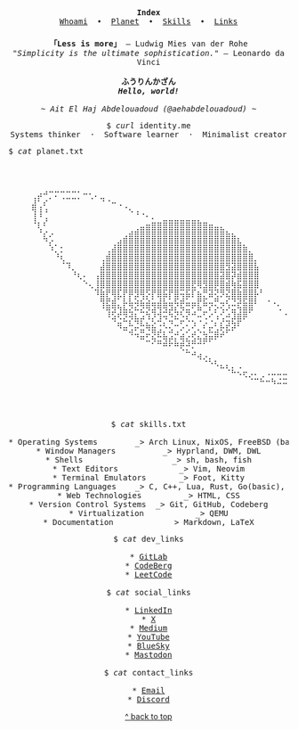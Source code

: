<!-- Top anchor for back to top links -->
<div id="top"></div>

<!-- Navigation Index -->
<p align="center">
  <samp>
    <strong>Index</strong><br>
    <a href="#whoami">Whoami</a> &nbsp;•&nbsp;
    <a href="#planet">Planet</a> &nbsp;•&nbsp;
    <a href="#skills">Skills</a> &nbsp;•&nbsp;
    <a href="#links--profiles">Links</a>
  </samp>
</p>

<!-- Inspirational quotes and personal greeting -->
<p align="center" style="margin-top: 1.5em;">
  <samp>
    <strong>「Less is more」</strong> — Ludwig Mies van der Rohe<br>
    <em>"Simplicity is the ultimate sophistication."</em> — Leonardo da Vinci<br><br>
    <strong>ふうりんかざん</strong><br>
    <em><strong>Hello, world!</strong></em><br><br>
    <em>~ Ait El Haj Abdelouadoud (@aehabdelouadoud) ~</em>
  </samp>
</p>

<!-- Whoami section -->
<pre align="center" id="whoami">
$ <i>curl</i> identity.me
Systems thinker  ·  Software learner  ·  Minimalist creator
</pre>

<!-- Planet ASCII art -->
<pre>
$ <i>cat</i> planet.txt
  <p align="center" id="planet">⠀

⠀⠀⠀⠀⢀⡴⠚⡉⠍⢉⣉⣉⡁⠒⢂⠄⣀⠀⠀⠀⠀⠀⠀⠀⠀⠀⠀⠀⠀⠀⠀⠀⠀⠀⠀⠀⠀⠀⠀⠀⠀⠀⠀⠀⠀⠀⠀⠀⠀⠀⠀⠀⠀⠀⠀⠀⠀⠀
⠀⠀⠀⠀⣼⢁⠎⠀⠀⠀⠀⠀⠀⠀⠀⠀⠈⠈⠒⠠⢀⠀⠀⠀⠀⠀⠀⠀⠀⠀⠀⠀⠀⠀⠀⠀⠀⠀⠀⠀⠀⠀⠀⠀⠀⠀⠀⠀⠀⠀⠀⠀⠀⠀⠀⠀⠀⠀
⠀⠀⠀⠀⢹⢸⠘⠀⠀⠀⠀⠀⠀⠀⠀⠀⠀⠀⠀⠀⠀⠑⠰⠠⡀⠀⠀⠀⠀⠀⠀⠀⠀⠀⠀⠀⠀⠀⠀⠀⠀⠀⠀⠀⠀⠀⠀⠀⠀⠀⠀⠀⠀⠀⠀⠀⠀⠀
⠀⠀⠀⠀⠸⡄⡜⠀⠀⠀⠀⠀⠀⠀⠀⠀⠀⠀⠀⠀⠀⠀⠀⠀⣀⣥⣤⣶⣶⣶⣶⣶⣶⣦⣤⣀⠀⠀⠀⠀⠀⠀⠀⠀⠀⠀⠀⠀⠀⠀⠀⠀⠀⠀⠀⠀⠀⠀
⠀⠀⠀⠀⠀⠱⡠⢀⠀⠀⠀⠀⠀⠀⠀⠀⠀⠀⠀⠀⠀⣠⣴⣿⣿⣿⣿⣿⣿⣿⣿⣿⣿⣿⣿⣿⣿⣷⣄⡀⠀⠀⠀⠀⠀⠀⠀⠀⠀⠀⠀⠀⠀⠀⠀⠀⠀⠀
⠀⠀⠀⠀⠀⠀⠳⡡⠀⠀⠀⠀⠀⠀⠀⠀⠀⠀⠀⣠⣾⣿⣿⣿⣿⣿⣿⣿⣿⣿⣿⣿⣿⣿⣿⣿⣿⣿⣿⣿⣆⠀⠀⠀⠀⠀⠀⠀⠀⠀⠀⠀⠀⠀⠀⠀⠀⠀
⠀⠀⠀⠀⠀⠀⠀⠱⡁⡂⠀⠀⠀⠀⠀⠀⠀⢀⣼⣿⣿⣿⣿⣿⣿⣿⣿⣿⣿⣿⣿⣿⣿⣿⣿⣿⣿⣿⣿⣿⣿⣷⡀⠀⠀⠀⠀⠀⠀⠀⠀⠀⠀⠀⠀⠀⠀⠀
⠀⠀⠀⠀⠀⠀⠀⠀⠘⢆⠀⠀⠀⠀⠀⠀⢀⣾⣿⣿⣿⣿⣿⣿⣿⣿⣿⣿⣿⣿⣿⣿⣿⣿⣿⣿⣿⣿⣿⣿⣿⣿⣿⡀⠀⠀⠀⠀⠀⠀⠀⠀⠀⠀⠀⠀⠀⠀
⠀⠀⠀⠀⠀⠀⠀⠀⠀⠈⠹⡀⠀⠀⠀⠀⣼⣿⣿⣿⣿⣿⣿⣿⣿⣿⣿⣿⣿⣿⣿⣿⣿⣿⣿⣿⣿⣿⣻⣽⣿⣿⣿⣧⠀⠀⠀⠀⠀⠀⠀⠀⠀⠀⠀⠀⠀⠀
⠀⠀⠀⠀⠀⠀⠀⠀⠀⠀⠀⠘⢆⠄⠀⢠⣿⣿⣿⣿⣿⣿⣿⣿⣿⣿⣿⣿⣿⣿⣿⣿⣿⣿⣿⣿⣿⣽⣿⡽⣾⣿⣿⣿⠀⠀⠀⠀⠀⠀⠀⠀⠀⠀⠀⠀⠀⠀
⠀⠀⠀⠀⠀⠀⠀⠀⠀⠀⠀⠀⠀⠑⢄⢸⣿⣿⣿⣿⣿⣿⣿⣿⣿⣿⣿⣿⣿⣿⣿⣿⣟⢿⣻⣿⡿⣿⣾⢷⣯⣿⣿⣿⠀⠀⠀⠀⠀⠀⠀⠀⠀⠀⠀⠀⠀⠀
⠀⠀⠀⠀⠀⠀⠀⠀⠀⠀⠀⠀⠀⠀⠀⠹⣷⡟⢿⣏⡟⡿⣻⢿⡫⡟⣿⣯⡟⣿⢭⣯⡏⣦⡛⣽⢝⡻⣝⣿⣷⣿⣿⡧⠃⠀⠀⠀⠀⠀⠀⠀⠀⠀⠀⠀⠀⠀
⠀⠀⠀⠀⠀⠀⠀⠀⠀⠀⠀⠀⠀⠀⠀⠀⢻⣟⣾⡁⡧⣧⢵⣮⣵⣥⣼⣧⣥⢯⡾⣥⣤⡟⣯⢤⡛⢤⢎⣙⡽⣯⣿⠇⠀⠐⠠⡀⠀⠀⠀⠀⠀⠀⠀⠀⠀⠀
⠀⠀⠀⠀⠀⠀⠀⠀⠀⠀⠀⠀⠀⠀⠀⠀⠈⢻⡽⣹⣷⢮⡓⠮⣝⢾⣹⠽⣞⢧⡝⢶⣡⠛⡤⢃⠎⡱⢊⢶⣹⣿⠟⠀⠀⠀⠀⠐⢀⠀⠀⠀⠀⠀⠀⠀⠀⠀
⠀⠀⠀⠀⠀⠀⠀⠀⠀⠀⠀⠀⠀⠀⠀⠀⠀⠈⠺⣑⠮⡝⢷⡞⡘⢎⠼⡙⢬⠓⡬⠣⢄⠩⢐⠡⡘⡰⢭⣞⡿⠋⠀⠀⠀⠀⠀⠀⠀⠢⠀⠀⠀⠀⠀⠀⠀⠀
⠀⠀⠀⠀⠀⠀⠀⠀⠀⠀⠀⠀⠀⠀⠀⠀⠀⠀⠀⠙⠶⣩⠖⣭⠻⣷⣨⡑⣢⢉⠔⡡⢊⢄⡃⣖⣡⢗⡯⠞⠁⠀⠀⠀⠀⠀⠀⠀⠀⠀⠑⡀⠀⠀⠀⠀⠀⠀
⠀⠀⠀⠀⠀⠀⠀⠀⠀⠀⠀⠀⠀⠀⠀⠀⠀⠀⠀⠀⠀⠈⠙⠶⣋⢮⣓⢷⡴⡍⢾⣔⣫⢦⣽⡶⠟⠋⠀⠀⠀⠀⠀⠀⠀⠀⠀⠀⠀⠀⠀⠒⡀⠀⠀⠀⠀⠀
⠀⠀⠀⠀⠀⠀⠀⠀⠀⠀⠀⠀⠀⠀⠀⠀⠀⠀⠀⠀⠀⠀⠀⠀⠀⠁⠉⠛⠋⠛⢟⡚⠍⠉⠁⠀⠀⠀⠀⠀⠀⠀⠀⠀⠀⠀⠀⠀⠀⠀⠀⠈⠴⡀⠀⠀⠀⠀
⠀⠀⠀⠀⠀⠀⠀⠀⠀⠀⠀⠀⠀⠀⠀⠀⠀⠀⠀⠀⠀⠀⠀⠀⠀⠀⠀⠀⠀⠀⠀⠉⠚⢴⡠⡀⠀⠀⠀⠀⠀⠀⠀⠀⠀⠀⠀⠀⠀⠀⠀⠐⢠⢃⠀⠀⠀⠀
⠀⠀⠀⠀⠀⠀⠀⠀⠀⠀⠀⠀⠀⠀⠀⠀⠀⠀⠀⠀⠀⠀⠀⠀⠀⠀⠀⠀⠀⠀⠀⠀⠀⠀⠈⠑⠣⣄⡄⡀⢀⠀⠀⠀⠀⠀⠀⠀⠀⠀⠀⡈⠰⢸⠀⠀⠀⠀
⠀⠀⠀⠀⠀⠀⠀⠀⠀⠀⠀⠀⠀⠀⠀⠀⠀⠀⠀⠀⠀⠀⠀⠀⠀⠀⠀⠀⠀⠀⠀⠀⠀⠀⠀⠀⠀⠀⠈⠓⠢⢖⡠⠄⢀⠠⠤⠤⠤⠀⢂⠤⢁⡞⠀⠀⠀⠀
⠀⠀⠀⠀⠀⠀⠀⠀⠀⠀⠀⠀⠀⠀⠀⠀⠀⠀⠀⠀⠀⠀⠀⠀⠀⠀⠀⠀⠀⠀⠀⠀⠀⠀⠀⠀⠀⠀⠀⠀⠀⠀⠈⠉⠓⠒⠳⠬⠭⡥⠴⠞⠋⠀⠀⠀⠀⠀
  </p>
</pre>

<!-- Skills listing -->
<pre align="center" id="skills">
$ <i>cat</i> skills.txt

* Operating Systems        _> Arch Linux, NixOS, FreeBSD (basic), Void Linux
* Window Managers          _> Hyprland, DWM, DWL
* Shells                   _> sh, bash, fish
* Text Editors             _> Vim, Neovim
* Terminal Emulators       _> Foot, Kitty
* Programming Languages    _> C, C++, Lua, Rust, Go(basic), Python (basic)
* Web Technologies         _> HTML, CSS
* Version Control Systems  _> Git, GitHub, Codeberg
* Virtualization           _> QEMU
* Documentation            _> Markdown, LaTeX
</pre>

<!-- Links & Profiles grouped by type -->
<pre align="center" id="links--profiles">
$ <i>cat</i> dev_links

* <a href="https://gitlab.com/aehabdelouadoud">GitLab</a>
* <a href="https://codeberg.org/aehabdelouadoud">CodeBerg</a>
* <a href="https://leetcode.com/u/aehabdelouadoud">LeetCode</a>

$ <i>cat</i> social_links

* <a href="https://linkedin.com/in/aehabdelouadoud">LinkedIn</a>
* <a href="https://x.com/aehabdelouadoud">X</a>
* <a href="https://medium.com/@aehabdelouadoud">Medium</a>
* <a href="https://youtube.com/@aehabdelouadoud">YouTube</a>
* <a href="https://bsky.app/profile/aehabdelouadoud.bsky.social">BlueSky</a>
* <a href="https://mastodon.social/@aehabdelouadoud">Mastodon</a>

$ <i>cat</i> contact_links

* <a href="mailto:mailme.dealt368@passinbox.com">Email</a>
* <a href="https://discord.com/users/1133976190709940345">Discord</a>
</pre>

<!-- Back to top navigation ↑ -->
<p align="center"><a href="#top">^ back to top</a></p>
